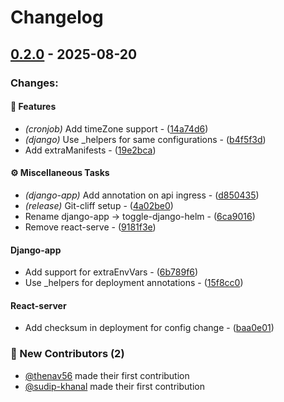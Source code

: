 # Changelog

## [0.2.0](https://github.com/toggle-corp/toggle-django-helm/compare/0.1.0-dev1..0.2.0) - 2025-08-20
### Changes:

#### 🚀  Features

- *(cronjob)* Add timeZone support - ([14a74d6](https://github.com/toggle-corp/toggle-django-helm/commit/14a74d6487a23f5bc2aaa4d580e3457cbab892df))
- *(django)* Use _helpers for same configurations - ([b4f5f3d](https://github.com/toggle-corp/toggle-django-helm/commit/b4f5f3d7d79b92f7f80e060575dcc99b7268624b))
- Add extraManifests - ([19e2bca](https://github.com/toggle-corp/toggle-django-helm/commit/19e2bca73ed3e3da9c393682fe729e8b1702da23))

#### ⚙️ Miscellaneous Tasks

- *(django-app)* Add annotation on api ingress - ([d850435](https://github.com/toggle-corp/toggle-django-helm/commit/d8504350574c01aa85eb08462f4be5b67b285be9))
- *(release)* Git-cliff setup - ([4a02be0](https://github.com/toggle-corp/toggle-django-helm/commit/4a02be0e59576f1e90a5909178434f4a84ed7278))
- Rename django-app -> toggle-django-helm - ([6ca9016](https://github.com/toggle-corp/toggle-django-helm/commit/6ca9016b28e27ebb43272b7ff8954a069fb18c33))
- Remove react-serve - ([9181f3e](https://github.com/toggle-corp/toggle-django-helm/commit/9181f3eacbc33ac8a1eca4addb879e19131d7cf1))

#### Django-app

- Add support for extraEnvVars - ([6b789f6](https://github.com/toggle-corp/toggle-django-helm/commit/6b789f69896f559b99be6cf4ea1acad1278e0df0))
- Use _helpers for deployment annotations - ([15f8cc0](https://github.com/toggle-corp/toggle-django-helm/commit/15f8cc0448fa06ceb8bdb62921fb347485488a2c))

#### React-server

- Add checksum in deployment for config change - ([baa0e01](https://github.com/toggle-corp/toggle-django-helm/commit/baa0e01d590923342499012b0c941c8d3ad3d8b4))

### :tada: New Contributors (2)

- [@thenav56](https://github.com/thenav56) made their first contribution
- [@sudip-khanal](https://github.com/sudip-khanal) made their first contribution

<!-- generated by git-cliff -->
